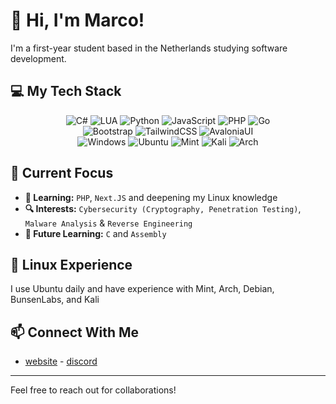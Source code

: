 # 👋 Hi, I'm Marco!

I'm a first-year student based in the Netherlands studying software development.

## 💻 My Tech Stack

<div align="center">
  <div>
    <img src="https://img.shields.io/badge/C%23-239120?style=for-the-badge&logo=c-sharp&logoColor=white" alt="C#"/>
    <img src="https://img.shields.io/badge/Lua-2C2D72?style=for-the-badge&logo=lua&logoColor=white" alt="LUA"/>
    <img src="https://img.shields.io/badge/Python-3776AB?style=for-the-badge&logo=python&logoColor=white" alt="Python"/>
    <img src="https://img.shields.io/badge/JavaScript-323330?style=for-the-badge&logo=javascript&logoColor=F7DF1E" alt="JavaScript"/>
    <img src="https://img.shields.io/badge/PHP-777BB4?style=for-the-badge&logo=php&logoColor=white" alt="PHP"/>
    <img src="https://img.shields.io/badge/Go-00ADD8?style=for-the-badge&logo=go&logoColor=white" alt="Go"/>
  </div>
  <div>
    <img src="https://img.shields.io/badge/Bootstrap-563D7C?style=for-the-badge&logo=bootstrap&logoColor=white" alt="Bootstrap"/>
    <img src="https://img.shields.io/badge/Tailwind_CSS-38B2AC?style=for-the-badge&logo=tailwind-css&logoColor=white" alt="TailwindCSS"/>
    <img src="https://img.shields.io/badge/Avalonia_UI-8B0000?style=for-the-badge" alt="AvaloniaUI"/>
  </div>
  <div>
    <img src="https://img.shields.io/badge/Windows-0078D6?style=for-the-badge&logo=windows&logoColor=white" alt="Windows"/>
    <img src="https://img.shields.io/badge/Ubuntu-E95420?style=for-the-badge&logo=ubuntu&logoColor=white" alt="Ubuntu"/>
    <img src="https://img.shields.io/badge/Mint-87CF3E?style=for-the-badge&logo=linux-mint&logoColor=white" alt="Mint"/>
    <img src="https://img.shields.io/badge/Kali-268BEE?style=for-the-badge&logo=kalilinux&logoColor=white" alt="Kali"/>
    <img src="https://img.shields.io/badge/Arch-1793D1?style=for-the-badge&logo=arch-linux&logoColor=white" alt="Arch"/>
  </div>
</div>

## 🚀 Current Focus

- **🌱 Learning:** ``PHP``, ``Next.JS`` and deepening my Linux knowledge
- **🔍 Interests:** ``Cybersecurity (Cryptography, Penetration Testing)``, ``Malware Analysis`` & ``Reverse Engineering``
- **🔮 Future Learning:** ``C`` and ``Assembly``

## 🐧 Linux Experience
I use Ubuntu daily and have experience with Mint, Arch, Debian, BunsenLabs, and Kali

## 📫 Connect With Me
- [website](https://marco007.dev) - [discord](https://discord.com/users/386204172258770954)

---

Feel free to reach out for collaborations!

